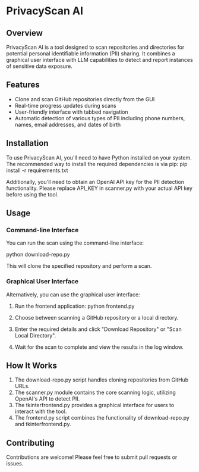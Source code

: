 # PrivacyScan AI

## Overview

PrivacyScan AI is a tool designed to scan repositories and directories for potential personal identifiable information (PII) sharing. It combines a graphical user interface with LLM capabilities to detect and report instances of sensitive data exposure.

## Features

- Clone and scan GitHub repositories directly from the GUI
- Real-time progress updates during scans
- User-friendly interface with tabbed navigation
- Automatic detection of various types of PII including phone numbers, names, email addresses, and dates of birth

## Installation

To use PrivacyScan AI, you'll need to have Python installed on your system. The recommended way to install the required dependencies is via pip:
pip install -r requirements.txt


Additionally, you'll need to obtain an OpenAI API key for the PII detection functionality. Please replace API_KEY in scanner.py with your actual API key before using the tool.

## Usage

### Command-line Interface

You can run the scan using the command-line interface:

python download-repo.py <repository-url>


This will clone the specified repository and perform a scan.

### Graphical User Interface

Alternatively, you can use the graphical user interface:

1. Run the frontend application:
python frontend.py

2. Choose between scanning a GitHub repository or a local directory.

3. Enter the required details and click "Download Repository" or "Scan Local Directory".

4. Wait for the scan to complete and view the results in the log window.

## How It Works

1. The download-repo.py script handles cloning repositories from GitHub URLs.
2. The scanner.py module contains the core scanning logic, utilizing OpenAI's API to detect PII.
3. The tkinterfrontend.py provides a graphical interface for users to interact with the tool.
4. The frontend.py script combines the functionality of download-repo.py and tkinterfrontend.py.

## Contributing

Contributions are welcome! Please feel free to submit pull requests or issues.